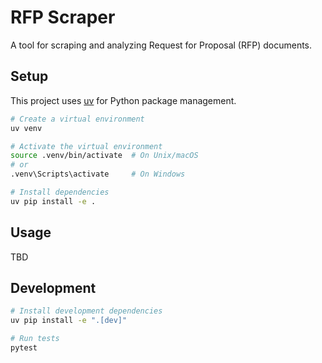 # RFP Scraper

A tool for scraping and analyzing Request for Proposal (RFP) documents.

## Setup

This project uses [uv](https://github.com/astral-sh/uv) for Python package management.

```bash
# Create a virtual environment
uv venv

# Activate the virtual environment
source .venv/bin/activate  # On Unix/macOS
# or
.venv\Scripts\activate     # On Windows

# Install dependencies
uv pip install -e .
```

## Usage

TBD

## Development

```bash
# Install development dependencies
uv pip install -e ".[dev]"

# Run tests
pytest
``` 